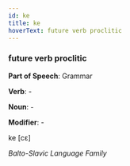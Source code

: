 ```yaml
---
id: ke
title: ke
hoverText: future verb proclitic
---
```


### future verb proclitic

**Part of Speech**: Grammar

**Verb**: -

**Noun**: -

**Modifier**: -

ke [cɛ]

*Balto-Slavic Language Family*